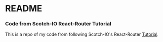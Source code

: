 # README

### Code from Scotch-IO React-Router Tutorial

This is a repo of my code from following Scotch-IO's React-Router [Tutorial](https://scotch.io/tutorials/routing-react-apps-the-complete-guide).
